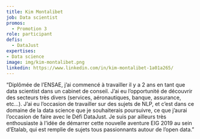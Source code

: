 ```yaml
---
title: Kim Montalibet
job: Data scientist
promos:
  - Promotion 3
role: participant
defis:
  - DataJust
expertises:
- Data science
image: img/kim-montalibet.png
linkedin: https://www.linkedin.com/in/kim-montalibet-1a01a265/
---
```

“Diplômée de l’ENSAE, j’ai commencé à travailler il y a 2 ans en tant que data scientist dans un cabinet de conseil. J’ai eu l’opportunité de découvrir des secteurs très divers (services, aéronautiques, banque, assurance, etc…). J’ai eu l’occasion de travailler sur des sujets de NLP, et c’est dans ce domaine de la data science que je souhaiterais poursuivre, ce que j’aurai l’occasion de faire avec le Défi DataJust. Je suis par ailleurs très enthousiaste à l’idée de démarrer cette nouvelle aventure EIG 2019 au sein d’Etalab, qui est remplie de sujets tous passionnants autour de l’open data.”
